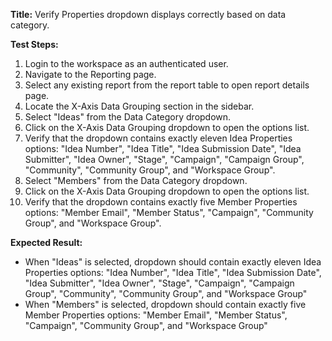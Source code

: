 **Title:** Verify Properties dropdown displays correctly based on data category.

**Test Steps:**
1. Login to the workspace as an authenticated user.
2. Navigate to the Reporting page.
3. Select any existing report from the report table to open report details page.
4. Locate the X-Axis Data Grouping section in the sidebar.
5. Select "Ideas" from the Data Category dropdown.
6. Click on the X-Axis Data Grouping dropdown to open the options list.
7. Verify that the dropdown contains exactly eleven Idea Properties options: "Idea Number", "Idea Title", "Idea Submission Date", "Idea Submitter", "Idea Owner", "Stage", "Campaign", "Campaign Group", "Community", "Community Group", and "Workspace Group".
8. Select "Members" from the Data Category dropdown.
9. Click on the X-Axis Data Grouping dropdown to open the options list.
10. Verify that the dropdown contains exactly five Member Properties options: "Member Email", "Member Status", "Campaign", "Community Group", and "Workspace Group".

**Expected Result:**
* When "Ideas" is selected, dropdown should contain exactly eleven Idea Properties options: "Idea Number", "Idea Title", "Idea Submission Date", "Idea Submitter", "Idea Owner", "Stage", "Campaign", "Campaign Group", "Community", "Community Group", and "Workspace Group"
* When "Members" is selected, dropdown should contain exactly five Member Properties options: "Member Email", "Member Status", "Campaign", "Community Group", and "Workspace Group"